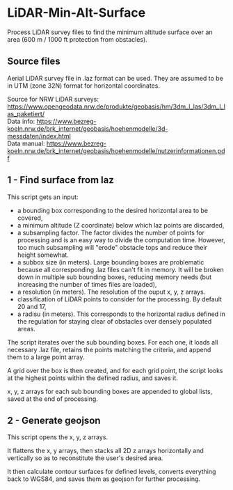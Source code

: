 # LiDAR-Min-Alt-Surface
Process LiDAR survey files to find the minimum altitude surface over an area (600 m / 1000 ft protection from obstacles).

## Source files

Aerial LiDAR survey file in .laz format can be used. They are assumed to be in UTM (zone 32N) format for horizontal coordinates.

Source for NRW LiDAR surveys: https://www.opengeodata.nrw.de/produkte/geobasis/hm/3dm_l_las/3dm_l_las_paketiert/  
Data info: https://www.bezreg-koeln.nrw.de/brk_internet/geobasis/hoehenmodelle/3d-messdaten/index.html  
Data manual: https://www.bezreg-koeln.nrw.de/brk_internet/geobasis/hoehenmodelle/nutzerinformationen.pdf  

## 1 - Find surface from laz

This script gets an input:

- a bounding box corresponding to the desired horizontal area to be covered,
- a minimum altitude (Z coordinate) below which laz points are discarded,
- a subsampling factor. The factor divides the number of points for processing and is an easy way to divide the computation time. However, too much subsampling will "erode" obstacle tops and reduce their height somewhat.
- a subbox size (in meters). Large bounding boxes are problematic because all corresponding .laz files can't fit in memory. It will be broken down in multiple sub bounding boxes, reducing memory needs (but increasing the number of times files are loaded),
- a resolution (in meters). The resolution of the ouput x, y, z arrays.
- classification of LiDAR points to consider for the processing. By default 20 and 17,
- a radisu (in meters). This corresponds to the horizontal radius defined in the regulation for staying clear of obstacles over densely populated areas.

The script iterates over the sub bounding boxes. For each one, it loads all necessary .laz file, retains the points matching the criteria, and append them to a large point array.

A grid over the box is then created, and for each grid point, the script looks at the highest points within the defined radius, and saves it.

x, y, z arrays for each sub bounding boxes are appended to global lists, saved at the end of processing.

## 2 - Generate geojson

This script opens the x, y, z arrays.

It flattens the x, y arrays, then stacks all 2D z arrays horizontally and vertically so as to reconstitute the user's desired area.

It then calculate contour surfaces for defined levels, converts everything back to WGS84, and saves them as geojson for further processing.
